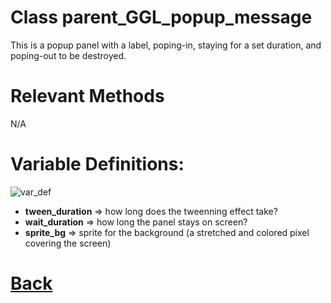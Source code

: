 # Class parent_GGL_popup_message

This is a popup panel with a label, poping-in, staying for a set duration, and poping-out to be destroyed.
  
# Relevant Methods

N/A

# Variable Definitions:

![var_def](https://github.com/Ced30/GML-GUI-Library-GGL-Documentation/blob/main/Images/API/GGL_instance/parent_GGL_popup_message.png)

- **tween_duration** => how long does the tweenning effect take?
- **wait_duration**  => how long the panel stays on screen?
- **sprite_bg**      => sprite for the background (a stretched and colored pixel covering the screen)

# [Back](https://github.com/Ced30/GML-GUI-Library-GGL-Documentation/blob/main/API/Instance%20Classes.md)

